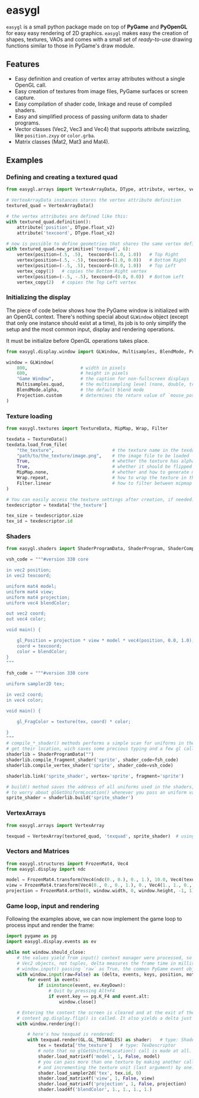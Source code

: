 easygl
======

`easygl` is a small python package made on top of **PyGame** and **PyOpenGL** for easy
easy rendering of 2D graphics. `easygl` makes easy the creation of shapes,
textures, VAOs and comes with a small set of _ready-to-use_ drawing functions similar to
those in PyGame's draw module.

Features
---
+ Easy definition and creation of vertex array attributes without a single OpenGL call.
+ Easy creation of textures from image files, PyGame surfaces or screen capture.
+ Easy compilation of shader code, linkage and reuse of compiled shaders.
+ Easy and simplified process of passing uniform data to shader programs.
+ Vector classes (Vec2, Vec3 and Vec4) that supports attribute swizzling, like `position.zxyy` or `color.grba`.
+ Matrix classes (Mat2, Mat3 and Mat4).

Examples
---
### Defining and creating a textured quad ###

```python
from easygl.arrays import VertexArrayData, DType, attribute, vertex, vertex_copy

# VertexArrayData instances stores the vertex attribute definition
textured_quad = VertexArrayData()

# the vertex attributes are defined like this:
with textured_quad.definition():
    attribute('position', DType.float_v2)
    attribute('texcoord', DType.float_v2)

# now is possible to define geometries that shares the same vertex definition:
with textured_quad.new_primitive('texquad', 6):
    vertex(position=(.5, .5),  texcoord=(1.0, 1.0))   # Top Right
    vertex(position=(.5, -.5), texcoord=(1.0, 0.0))   # Bottom Right
    vertex(position=(-.5, .5), texcoord=(0.0, 1.0))   # Top Left
    vertex_copy(1)   # copies the Bottom Right vertex
    vertex(position=(-.5, -.5), texcoord=(0.0, 0.0))  # Bottom Left
    vertex_copy(2)   # copies the Top Left vertex
```

### Initializing the display ###
The piece of code below shows how the PyGame window is initialized with an OpenGL context.
There's nothing special about `GLWindow` object (except that only one instance should exist at a time),
its job is to only simplify the setup and the most common input, display and rendering operations.

It must be initialize before OpenGL operations takes place.
```python
from easygl.display.window import GLWindow, Multisamples, BlendMode, Projection

window = GLWindow(
    800,                    # width in pixels
    600,                    # height in pixels
    "Game Window",          # the caption for non-fullscreen displays
    Multisamples.quad,      # the multisampling level (none, double, triple or quad)
    BlendMode.alpha,        # the default blend mode
    Projection.custom       # determines the return value of `mouse_position` and `mouse_motion` properties.
)
```

### Texture loading ###

```python
from easygl.textures import TextureData, MipMap, Wrap, Filter

texdata = TextureData()
texdata.load_from_file(
    "the_texture",                      # the texture name in the texdata object
    "path/to/the_texture/image.png",    # the image file to be loaded
    True,                               # whether the texture has alpha channel
    True,                               # whether it should be flipped vertically
    MipMap.none,                        # whether and how to generate mipmaps
    Wrap.repeat,                        # how to wrap the texture in the primitive
    Filter.linear                       # how to filter between mipmap levels
)

# You can easily access the texture settings after creation, if needed:
texdescriptor = texdata['the_texture']

tex_size = texdescriptor.size
tex_id = texdescriptor.id
```

### Shaders ###
```python
from easygl.shaders import ShaderProgramData, ShaderProgram, ShaderCompileError

vsh_code = """#version 330 core

in vec2 position;
in vec2 texcoord;

uniform mat4 model;
uniform mat4 view;
uniform mat4 projection;
uniform vec4 blendColor;

out vec2 coord;
out vec4 color;

void main() {

    gl_Position = projection * view * model * vec4(position, 0.0, 1.0);
    coord = texcoord;
    color = blendColor;
}
"""

fsh_code = """#version 330 core

uniform sampler2D tex;

in vec2 coord;
in vec4 color;

void main() {

    gl_FragColor = texture(tex, coord) * color;

}
"""
# compile_*_shader() methods performs a simple scan for uniforms in the shader code, saves them and
# get their location, wich saves some precious typing and a few gl calls later on.
shaderlib = ShaderProgramData("")
shaderlib.compile_fragment_shader('sprite', shader_code=fsh_code)
shaderlib.compile_vertex_shader('sprite', shader_code=vsh_code)

shaderlib.link('sprite_shader', vertex='sprite', fragment='sprite')

# build() method saves the address of all uniforms used in the shaders, so you won't need
# to worry about glGetUniformLocation() whenever you pass an uniform value.
sprite_shader = shaderlib.build('sprite_shader')
```

### VertexArrays ###
```python
from easygl.arrays import VertexArray

texquad = VertexArray(textured_quad, 'texquad', sprite_shader)  # using values from examples above
```

### Vectors and Matrices ###
```python
from easygl.structures import FrozenMat4, Vec4
from easygl.display import ndc

model = FrozenMat4.transform(Vec4(ndc(0., 0.), 0., 1.), 10.0, Vec4(texdata['the_texture'].size, 1., 1.))
view = FrozenMat4.transform(Vec4(0., 0., 0., 1.), 0., Vec4(1., 1., 0., 1.))
projection = FrozenMat4.ortho(0, window.width, 0, window.height, -1, 1)

```

### Game loop, input and rendering ###
Following the examples above, we can now implement the game loop to process input and render the frame:
```python
import pygame as pg
import easygl.display.events as ev

while not window.should_close:
    # the values yield from input() context manager were processed, so position and motion are
    # Vec2 objects, not tuples, delta measures the frame time in milliseconds. By calling
    # window.input() passing `raw` as True, the common PyGame event objects are yield.
    with window.input(raw=False) as (delta, events, keys, position, motion):
        for event in events:
            if isinstance(event, ev.KeyDown):
                # Quit by pressing Alt+F4
                if event.key == pg.K_F4 and event.alt:
                    window.close()

    # Entering the context the screen is cleared and at the exit of the rendering
    # context pg.display.flip() is called. It also yields a delta just like input().
    with window.rendering():

        # here's how texquad is rendered:
        with texquad.render(GL.GL_TRIANGLES) as shader:   # type: ShaderProgram
            tex = texdata['the_texture']   # type: TexDescriptor
            # note that no glGetUniformLocation() call is made at all.
            shader.load_matrix4f('model', 1, False, model)
            # you can pass more than one texture by making another call to load_sampler2d
            # and incrementing the texture unit (last argument) by one.
            shader.load_sampler2d('tex', tex.id, 0)
            shader.load_matrix4f('view', 1, False, view)
            shader.load_matrix4f('projection', 1, False, projection)
            shader.load4f('blendColor', 1., 1., 1., 1.)

```
